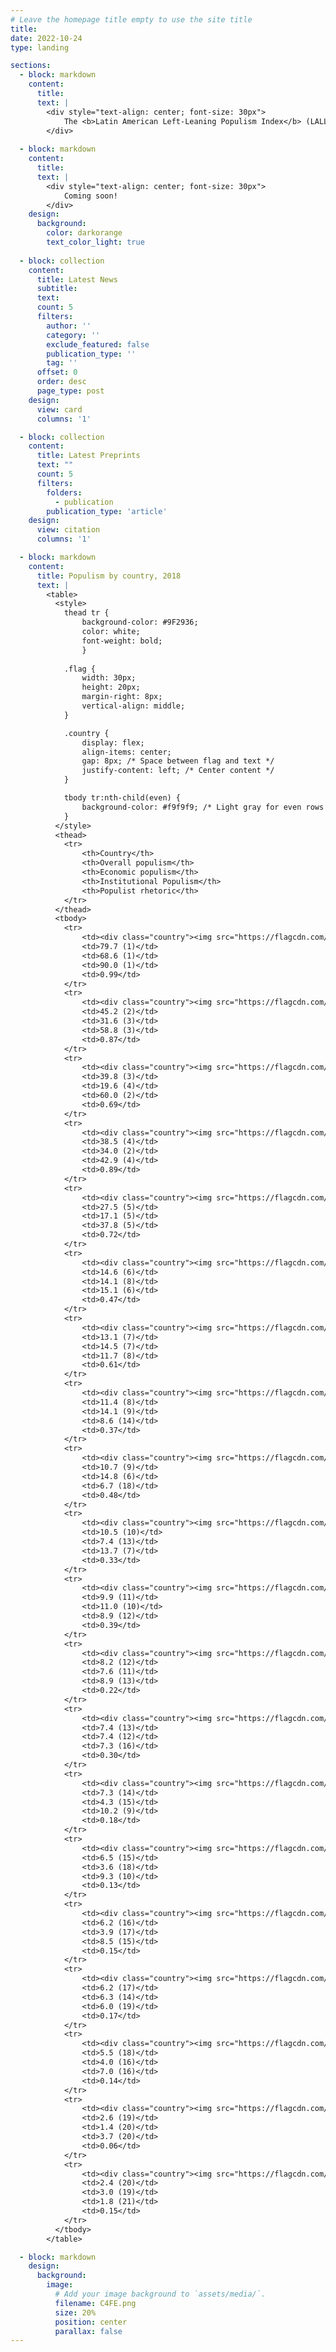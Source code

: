 ```yaml
---
# Leave the homepage title empty to use the site title
title:
date: 2022-10-24
type: landing

sections:
  - block: markdown
    content:
      title: 
      text: |
        <div style="text-align: center; font-size: 30px">
            The <b>Latin American Left-Leaning Populism Index</b> (LALLPI) is a measure of active populist regimes in Latin America
        </div>
    
  - block: markdown
    content:
      title: 
      text: |
        <div style="text-align: center; font-size: 30px">
            Coming soon!
        </div>
    design:
      background:
        color: darkorange
        text_color_light: true
  
  - block: collection
    content:
      title: Latest News
      subtitle:
      text:
      count: 5
      filters:
        author: ''
        category: ''
        exclude_featured: false
        publication_type: ''
        tag: ''
      offset: 0
      order: desc
      page_type: post
    design:
      view: card
      columns: '1'

  - block: collection
    content:
      title: Latest Preprints
      text: ""
      count: 5
      filters:
        folders:
          - publication
        publication_type: 'article'
    design:
      view: citation
      columns: '1'

  - block: markdown
    content:
      title: Populism by country, 2018
      text: |
        <table>
          <style>
            thead tr {
                background-color: #9F2936;
                color: white;
                font-weight: bold;
                }
         
            .flag {
                width: 30px;
                height: 20px;
                margin-right: 8px;
                vertical-align: middle;
            }

            .country {
                display: flex;
                align-items: center;
                gap: 8px; /* Space between flag and text */
                justify-content: left; /* Center content */
            }

            tbody tr:nth-child(even) {
                background-color: #f9f9f9; /* Light gray for even rows */
            }
          </style>
          <thead>
            <tr>
                <th>Country</th>
                <th>Overall populism</th>
                <th>Economic populism</th>
                <th>Institutional Populism</th>
                <th>Populist rhetoric</th>
            </tr>
          </thead>
          <tbody>
            <tr>
                <td><div class="country"><img src="https://flagcdn.com/w40/ve.png">Venezuela</td></div>
                <td>79.7 (1)</td>
                <td>68.6 (1)</td>
                <td>90.0 (1)</td>
                <td>0.99</td>
            </tr>
            <tr>
                <td><div class="country"><img src="https://flagcdn.com/w40/bo.png">Bolivia</div></td>
                <td>45.2 (2)</td>
                <td>31.6 (3)</td>
                <td>58.8 (3)</td>
                <td>0.87</td>
            </tr>
            <tr>
                <td><div class="country"><img src="https://flagcdn.com/w40/ni.png">Nicaragua</div></td>
                <td>39.8 (3)</td>
                <td>19.6 (4)</td>
                <td>60.0 (2)</td>
                <td>0.69</td>
            </tr>
            <tr>
                <td><div class="country"><img src="https://flagcdn.com/w40/ec.png">Ecuador</div></td>
                <td>38.5 (4)</td>
                <td>34.0 (2)</td>
                <td>42.9 (4)</td>
                <td>0.89</td>
            </tr>
            <tr>
                <td><div class="country"><img src="https://flagcdn.com/w40/sv.png">El Salvador</div></td>
                <td>27.5 (5)</td>
                <td>17.1 (5)</td>
                <td>37.8 (5)</td>
                <td>0.72</td>
            </tr>
            <tr>
                <td><div class="country"><img src="https://flagcdn.com/w40/co.png">Colombia</div></td>
                <td>14.6 (6)</td>
                <td>14.1 (8)</td>
                <td>15.1 (6)</td>
                <td>0.47</td>
            </tr>
            <tr>
                <td><div class="country"><img src="https://flagcdn.com/w40/cr.png">Costa Rica</div></td>
                <td>13.1 (7)</td>
                <td>14.5 (7)</td>
                <td>11.7 (8)</td>
                <td>0.61</td>
            </tr>
            <tr>
                <td><div class="country"><img src="https://flagcdn.com/w40/bb.png">Barbados</div></td>
                <td>11.4 (8)</td>
                <td>14.1 (9)</td>
                <td>8.6 (14)</td>
                <td>0.37</td>
            </tr>
            <tr>
                <td><div class="country"><img src="https://flagcdn.com/w40/uy.png">Uruguay</div></td>
                <td>10.7 (9)</td>
                <td>14.8 (6)</td>
                <td>6.7 (18)</td>
                <td>0.48</td>
            </tr>
            <tr>
                <td><div class="country"><img src="https://flagcdn.com/w40/pa.png">Panama</div></td>
                <td>10.5 (10)</td>
                <td>7.4 (13)</td>
                <td>13.7 (7)</td>
                <td>0.33</td>
            </tr>
            <tr>
                <td><div class="country"><img src="https://flagcdn.com/w40/tt.png">Trinidad y Tobado</div></td>
                <td>9.9 (11)</td>
                <td>11.0 (10)</td>
                <td>8.9 (12)</td>
                <td>0.39</td>
            </tr>
            <tr>
                <td><div class="country"><img src="https://flagcdn.com/w40/br.png">Brazil</div></td>
                <td>8.2 (12)</td>
                <td>7.6 (11)</td>
                <td>8.9 (13)</td>
                <td>0.22</td>
            </tr>
            <tr>
                <td><div class="country"><img src="https://flagcdn.com/w40/jm.png">Jamaica</div></td>
                <td>7.4 (13)</td>
                <td>7.4 (12)</td>
                <td>7.3 (16)</td>
                <td>0.30</td>
            </tr>
            <tr>
                <td><div class="country"><img src="https://flagcdn.com/w40/gt.png">Guatemala</div></td>
                <td>7.3 (14)</td>
                <td>4.3 (15)</td>
                <td>10.2 (9)</td>
                <td>0.18</td>
            </tr>
            <tr>
                <td><div class="country"><img src="https://flagcdn.com/w40/do.png">Dominican Republic</div></td>
                <td>6.5 (15)</td>
                <td>3.6 (18)</td>
                <td>9.3 (10)</td>
                <td>0.13</td>
            </tr>
            <tr>
                <td><div class="country"><img src="https://flagcdn.com/w40/py.png">Paraguay</div></td>
                <td>6.2 (16)</td>
                <td>3.9 (17)</td>
                <td>8.5 (15)</td>
                <td>0.15</td>
            </tr>
            <tr>
                <td><div class="country"><img src="https://flagcdn.com/w40/ar.png">Argentina</div></td>
                <td>6.2 (17)</td>
                <td>6.3 (14)</td>
                <td>6.0 (19)</td>
                <td>0.17</td>
            </tr>
            <tr>
                <td><div class="country"><img src="https://flagcdn.com/w40/mx.png">Mexico</div></td>
                <td>5.5 (18)</td>
                <td>4.0 (16)</td>
                <td>7.0 (16)</td>
                <td>0.14</td>
            </tr>
            <tr>
                <td><div class="country"><img src="https://flagcdn.com/w40/hn.png">Honduras</div></td>
                <td>2.6 (19)</td>
                <td>1.4 (20)</td>
                <td>3.7 (20)</td>
                <td>0.06</td>
            </tr>
            <tr>
                <td><div class="country"><img src="https://flagcdn.com/w40/cl.png">Chile</div></td>
                <td>2.4 (20)</td>
                <td>3.0 (19)</td>
                <td>1.8 (21)</td>
                <td>0.15</td>
            </tr>
          </tbody>
        </table>

  - block: markdown
    design:
      background:
        image:
          # Add your image background to `assets/media/`.
          filename: C4FE.png
          size: 20%
          position: center
          parallax: false
---
```

